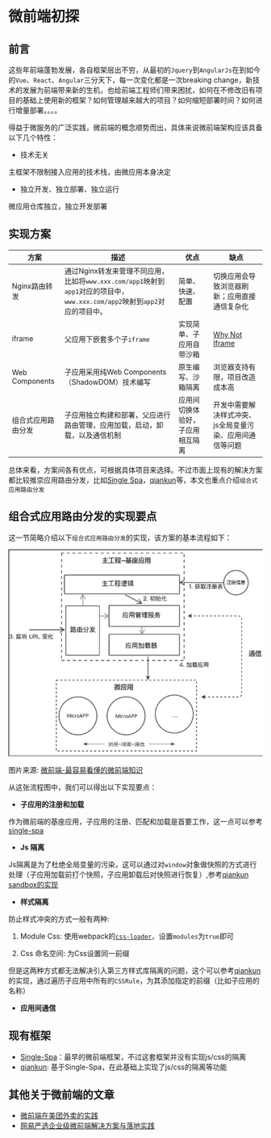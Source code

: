 # 微前端初探

## 前言

这些年前端蓬勃发展，各自框架层出不穷，从最初的`Jquery`到`AngularJs`在到如今的`Vue`、`React`、`Angular`三分天下，每一次变化都是一次breaking change，新技术的发展为前端带来新的生机，也给前端工程师们带来困扰，如何在不修改旧有项目的基础上使用新的框架？如何管理越来越大的项目？如何缩短部署时间？如何进行增量部署。。。。

得益于微服务的广泛实践，微前端的概念顺势而出，具体来说微前端架构应该具备以下几个特性：

- 技术无关

主框架不限制接入应用的技术栈，由微应用本身决定

- 独立开发、独立部署、独立运行

微应用仓库独立，独立开发部署

## 实现方案

| 方案               | 描述                                                         | 优点                             | 缺点                                                         |
| ------------------ | ------------------------------------------------------------ | -------------------------------- | ------------------------------------------------------------ |
| Nginx路由转发      | 通过Nginx转发来管理不同应用，比如将`www.xxx.com/app1`映射到`app1`对应的项目中，`www.xxx.com/app2`映射到`app2`对应的项目中。 | 简单、快速、配置                 | 切换应用会导致浏览器刷新；应用直接通信复杂化                 |
| iframe             | 父应用下嵌套多个子`iframe`                                   | 实现简单、子应用自带沙箱         | [Why Not Iframe](https://www.yuque.com/kuitos/gky7yw/gesexv) |
| Web Components     | 子应用采用纯Web Components（ShadowDOM）技术编写              | 原生编写、沙箱隔离               | 浏览器支持有限，项目改造成本高                               |
| 组合式应用路由分发 | 子应用独立构建和部署，父应进行路由管理，应用加载，启动，卸载，以及通信机制 | 应用间切换体验好，子应用相互隔离 | 开发中需要解决样式冲突、js全局变量污染、应用间通信等问题     |

总体来看，方案间各有优点，可根据具体项目来选择。不过市面上现有的解决方案都比较推崇应用路由分发，比如[Single Spa](https://single-spa.js.org/)，[qiankun](https://qiankun.umijs.org/zh/guide#%E4%BB%8B%E7%BB%8D)等，本文也重点介绍`组合式应用路由分发`

## 组合式应用路由分发的实现要点

这一节简略介绍以下`组合式应用路由分发`的实现，该方案的基本流程如下：

![micro](./Assets/98342921-0e08e780-204c-11eb-8fbd-b0db2dd02859.jpg)

图片来源: [微前端-最容易看懂的微前端知识](https://juejin.im/post/6844904162509979662)

从这张流程图中，我们可以得出以下实现要点：

- **子应用的注册和加载**

作为微前端的基座应用，子应用的注册、匹配和加载是首要工作，这一点可以参考[single-spa](https://github.com/single-spa/single-spa)

- **Js 隔离**

Js隔离是为了杜绝全局变量的污染，这可以通过对`window`对象做快照的方式进行处理（子应用加载前打个快照，子应用卸载后对快照进行恢复）,参考[qiankun sandbox的实现](https://github.com/umijs/qiankun/blob/v2.2.3/src/sandbox/index.ts#L39)

- **样式隔离**

防止样式冲突的方式一般有两种:

1. Module Css: 使用webpack的[`css-loader`](https://www.npmjs.com/package/css-loader)，设置`modules`为`true`即可

2. Css 命名空间: 为Css设置同一前缀

但是这两种方式都无法解决引入第三方样式库隔离的问题，这个可以参考[qiankun
](https://github.com/umijs/qiankun/blob/v2.2.3/src/sandbox/patchers/css.ts#L43)的实现，通过遍历子应用中所有的`CSSRule`，为其添加指定的前缀（比如子应用的名称）

- **应用间通信**

## 现有框架

- [Single-Spa](https://single-spa.js.org/)：最早的微前端框架，不过这套框架并没有实现js/css的隔离
- [qiankun](https://qiankun.umijs.org/zh/guide#%E4%BB%8B%E7%BB%8D):  基于Single-Spa，在此基础上实现了js/css的隔离等功能

## 其他关于微前端的文章
- [微前端在美团外卖的实践](https://tech.meituan.com/2020/02/27/meituan-waimai-micro-frontends-practice.html)
- [网易严选企业级微前端解决方案与落地实践](https://zhuanlan.zhihu.com/p/97226980)